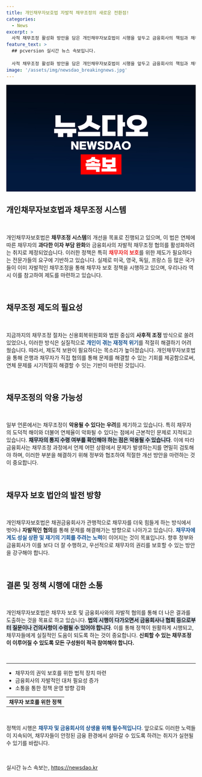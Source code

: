 ```yaml
---
title: 개인채무자보호법 자발적 채무조정의 새로운 전환점!
categories:
  - News
excerpt: >
  사적 채무조정 활성화 방안을 담은 개인채무자보호법이 시행을 앞두고 금융회사의 책임과 채무자의 기회를 동시에 강조하며 논란이 일고 있다. 새로운 법이 채무자에게 어떻게 작용할지 귀추가 주목된다.
feature_text: >
  ## pcversion 실시간 뉴스 속보입니다.

  사적 채무조정 활성화 방안을 담은 개인채무자보호법이 시행을 앞두고 금융회사의 책임과 채무자의 기회를 동시에 강조하며 논란이 일고 있다. 새로운 법이 채무자에게 어떻게 작용할지 귀추가 주목된다.
image: '/assets/img/newsdao_breakingnews.jpg'
---
```


<p><img src="/assets/img/newsdao_breakingnews.jpg" alt="pcversion 속보" /></p>

<h2 data-ke-size="size26">개인채무자보호법과 채무조정 시스템</h2>

<p data-ke-size="size16">&nbsp;</p>

<p data-ke-size="size16">개인채무자보호법은 <b>채무조정 시스템</b>의 개선을 목표로 진행되고 있으며, 이 법은 연체에 따른 채무자의 <b>과다한 이자 부담 완화</b>와 금융회사의 자발적 채무조정 협의를 활성화하려는 취지로 제정되었습니다. 이러한 정책은 특히 <b><span style="color: #ee2323;">채무자의 보호</span></b>를 위한 제도가 필요하다는 전문가들의 요구에 기반하고 있습니다. 실제로 미국, 영국, 독일, 프랑스 등 많은 국가들이 이미 자발적인 채무조정을 통해 채무자 보호 정책을 시행하고 있으며, 우리나라 역시 이를 참고하여 제도를 마련하고 있습니다.</p>

<p data-ke-size="size16">&nbsp;</p>

<h2 data-ke-size="size26">채무조정 제도의 필요성</h2>

<p data-ke-size="size16">&nbsp;</p>

<p data-ke-size="size16">지금까지의 채무조정 절차는 신용회복위원회와 법원 중심의 <b>사후적 조정</b> 방식으로 쏠려 있었으나, 이러한 방식은 실질적으로 <b><span style="color: #1a5490;">개인이 겪는 재정적 위기</span></b>를 적절히 해결하기 어려웠습니다. 따라서, 제도적 보완이 필요하다는 목소리가 높아졌습니다. 개인채무자보호법을 통해 은행과 채무자가 직접 협의를 통해 문제를 해결할 수 있는 기회를 제공함으로써, 연체 문제를 시기적절히 해결할 수 잇는 기반이 마련된 것입니다.</p>

<p data-ke-size="size16">&nbsp;</p>

<h2 data-ke-size="size26">채무조정의 악용 가능성</h2>

<p data-ke-size="size16">&nbsp;</p>

<p data-ke-size="size16">일부 언론에서는 채무조정이 <b>악용될 수 있다는 우려</b>를 제기하고 있습니다. 특히 채무자의 도덕적 해이와 더불어 연체율이 악화될 수 있다는 점에서 근본적인 문제로 지적되고 있습니다. <b><span style="background-color: #21538527;">채무자의 통지 수령 여부를 확인해야 하는 점은 악용될 수 있습니다</span></b>. 이에 따라 금융회사는 채무조정 과정에서 언제 어떤 상황에서 문제가 발생하는지를 면밀히 검토해야 하며, 이러한 부분을 해결하기 위해 정부와 협조하여 적절한 개선 방안을 마련하는 것이 중요합니다.</p>

<p data-ke-size="size16">&nbsp;</p>

<h2 data-ke-size="size26">채무자 보호 법안의 발전 방향</h2>

<p data-ke-size="size16">&nbsp;</p>

<p data-ke-size="size16">개인채무자보호법은 채권금융회사가 관행적으로 채무자를 더욱 힘들게 하는 방식에서 벗어나 <b>자발적인 협의</b>를 통해 문제를 해결해가는 방향으로 나아가고 있습니다. <b><span style="color: #1a5490;">채무자에게도 성실 상환 및 재기의 기회를 주려는 노력</span></b>이 이어지는 것이 목표입니다. 향후 정부와 금융회사가 이를 보다 더 잘 수행하고, 우선적으로 채무자의 권리를 보호할 수 있는 방안을 강구해야 합니다.</p>

<p data-ke-size="size16">&nbsp;</p>

<h2 data-ke-size="size26">결론 및 정책 시행에 대한 소통</h2>

<p data-ke-size="size16">&nbsp;</p>

<p data-ke-size="size16">개인채무자보호법은 채무자 보호 및 금융회사와의 자발적 협의를 통해 더 나은 결과를 도출하는 것을 목표로 하고 있습니다. <b><span style="background-color: #21538527;">법의 시행이 다가오면서 금융회사나 협회 등으로부터 질문이나 건의사항이 수렴될 수 있어야 합니다</span></b>. 이를 통해 정책이 원활하게 시행되고, 채무자들에게 실질적인 도움이 되도록 하는 것이 중요합니다. <b>신뢰할 수 있는 채무조정이 이루어질 수 있도록 모든 구성원이 적극 참여해야 합니다.</b></p>

<p data-ke-size="size16">&nbsp;</p>

<hr>

<ul>
    <li>채무자의 권익 보호를 위한 법적 장치 마련</li>
    <li>금융회사의 자발적인 대처 필요성 증가</li>
    <li>소통을 통한 정책 운영 방향 강화</li>
</ul>

<table style="width: 100%;">
    <tr>
        <td style="text-align: center; height: 17px;"><b>채무자 보호를 위한 정책</b></td>
    </tr>
</table>

<p data-ke-size="size16">&nbsp;</p>

<p data-ke-size="size16">정책의 시행은 <b><span style="color: #1a5490;">채무자 및 금융회사의 상생을 위해 필수적입니다</span></b>. 앞으로도 이러한 노력들이 지속되어, 채무자들이 안정된 금융 환경에서 살아갈 수 있도록 하려는 취지가 실현될 수 있기를 바랍니다.</p>

<p data-ke-size="size16">&nbsp;</p>
실시간 뉴스 속보는, <a href="https://newsdao.kr" rel="dofollow">https://newsdao.kr</a>


